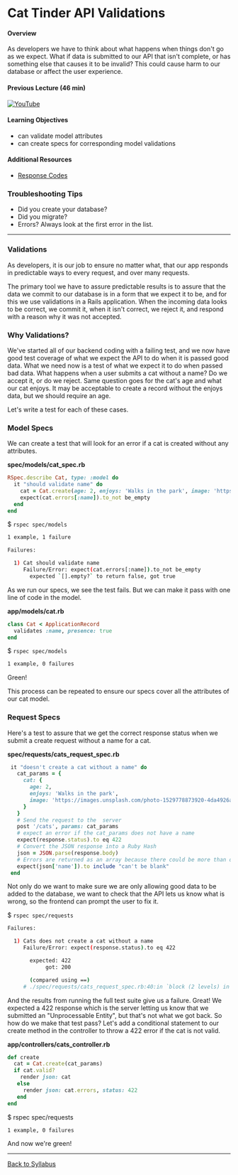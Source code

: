 # Cat Tinder API Validations

#### Overview

As developers we have to think about what happens when things don't go as we expect. What if data is submitted to our API that isn't complete, or has something else that causes it to be invalid? This could cause harm to our database or affect the user experience.

#### Previous Lecture (46 min)

[![YouTube](http://img.youtube.com/vi/r6dWvvc6P5k/0.jpg)](https://www.youtube.com/watch?v=r6dWvvc6P5k)

#### Learning Objectives

- can validate model attributes
- can create specs for corresponding model validations

#### Additional Resources

- [Response Codes](https://en.wikipedia.org/wiki/List_of_HTTP_status_codes)

### Troubleshooting Tips

- Did you create your database?
- Did you migrate?
- Errors? Always look at the first error in the list.

---

### Validations

As developers, it is our job to ensure no matter what, that our app responds in predictable ways to every request, and over many requests.

The primary tool we have to assure predictable results is to assure that the data we commit to our database is in a form that we expect it to be, and for this we use validations in a Rails application. When the incoming data looks to be correct, we commit it, when it isn't correct, we reject it, and respond with a reason why it was not accepted.

### Why Validations?

We've started all of our backend coding with a failing test, and we now have good test coverage of what we expect the API to do when it is passed good data. What we need now is a test of what we expect it to do when passed bad data. What happens when a user submits a cat without a name? Do we accept it, or do we reject. Same question goes for the cat's age and what our cat enjoys. It may be acceptable to create a record without the enjoys data, but we should require an age.

Let's write a test for each of these cases.

### Model Specs

We can create a test that will look for an error if a cat is created without any attributes.

**spec/models/cat_spec.rb**

```ruby
RSpec.describe Cat, type: :model do
  it "should validate name" do
    cat = Cat.create(age: 2, enjoys: 'Walks in the park', image: 'https://images.unsplash.com/photo-1529778873920-4da4926a72c2?ixlib=rb-1.2.1&ixid=MnwxMjA3fDB8MHxwaG90by1wYWdlfHx8fGVufDB8fHx8&auto=format&fit=crop&w=1036&q=80')
    expect(cat.errors[:name]).to_not be_empty
  end
end
```

$ `rspec spec/models`

```bash
1 example, 1 failure

Failures:

  1) Cat should validate name
     Failure/Error: expect(cat.errors[:name]).to_not be_empty
       expected `[].empty?` to return false, got true
```

As we run our specs, we see the test fails. But we can make it pass with one line of code in the model.

**app/models/cat.rb**

```ruby
class Cat < ApplicationRecord
  validates :name, presence: true
end
```

$ `rspec spec/models`

```bash
1 example, 0 failures
```

Green!

This process can be repeated to ensure our specs cover all the attributes of our cat model.

### Request Specs

Here's a test to assure that we get the correct response status when we submit a create request without a name for a cat.

**spec/requests/cats_request_spec.rb**

```ruby
 it "doesn't create a cat without a name" do
   cat_params = {
     cat: {
       age: 2,
       enjoys: 'Walks in the park',
       image: 'https://images.unsplash.com/photo-1529778873920-4da4926a72c2?ixlib=rb-1.2.1&ixid=MnwxMjA3fDB8MHxwaG90by1wYWdlfHx8fGVufDB8fHx8&auto=format&fit=crop&w=1036&q=80'
     }
   }
   # Send the request to the  server
   post '/cats', params: cat_params
   # expect an error if the cat_params does not have a name
   expect(response.status).to eq 422
   # Convert the JSON response into a Ruby Hash
   json = JSON.parse(response.body)
   # Errors are returned as an array because there could be more than one, if there are more than one validation failures on an attribute.
   expect(json['name']).to include "can't be blank"
 end
```

Not only do we want to make sure we are only allowing good data to be added to the database, we want to check that the API lets us know what is wrong, so the frontend can prompt the user to fix it.

$ `rspec spec/requests`

```bash
Failures:

  1) Cats does not create a cat without a name
     Failure/Error: expect(response.status).to eq 422

       expected: 422
            got: 200

       (compared using ==)
     # ./spec/requests/cats_request_spec.rb:40:in `block (2 levels) in <main>'
```

And the results from running the full test suite give us a failure. Great! We expected a 422 response which is the server letting us know that we submitted an "Unprocessable Entity", but that's not what we got back. So how do we make that test pass? Let's add a conditional statement to our create method in the controller to throw a 422 error if the cat is not valid.

**app/controllers/cats_controller.rb**

```ruby
def create
  cat = Cat.create(cat_params)
  if cat.valid?
    render json: cat
   else
     render json: cat.errors, status: 422
   end
end
```

$ rspec spec/requests

```bash
1 example, 0 failures
```

And now we're green!

---

[Back to Syllabus](../../README.md#cat-tinder-backend)
